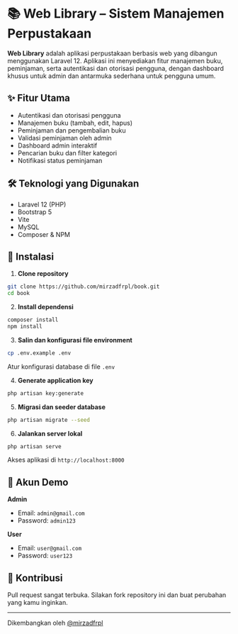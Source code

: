 # 📚 Web Library – Sistem Manajemen Perpustakaan

**Web Library** adalah aplikasi perpustakaan berbasis web yang dibangun menggunakan Laravel 12. Aplikasi ini menyediakan fitur manajemen buku, peminjaman, serta autentikasi dan otorisasi pengguna, dengan dashboard khusus untuk admin dan antarmuka sederhana untuk pengguna umum.

## ✨ Fitur Utama

- Autentikasi dan otorisasi pengguna
- Manajemen buku (tambah, edit, hapus)
- Peminjaman dan pengembalian buku
- Validasi peminjaman oleh admin
- Dashboard admin interaktif
- Pencarian buku dan filter kategori
- Notifikasi status peminjaman

## 🛠 Teknologi yang Digunakan

- Laravel 12 (PHP)
- Bootstrap 5
- Vite
- MySQL
- Composer & NPM

## 🚀 Instalasi

1. **Clone repository**

```bash
git clone https://github.com/mirzadfrpl/book.git
cd book
```

2. **Install dependensi**

```bash
composer install
npm install
```

3. **Salin dan konfigurasi file environment**

```bash
cp .env.example .env
```

Atur konfigurasi database di file `.env`

4. **Generate application key**

```bash
php artisan key:generate
```

5. **Migrasi dan seeder database**

```bash
php artisan migrate --seed
```

6. **Jalankan server lokal**

```bash
php artisan serve
```

Akses aplikasi di `http://localhost:8000`

## 👤 Akun Demo

**Admin**
- Email: `admin@gmail.com`
- Password: `admin123`

**User**
- Email: `user@gmail.com`
- Password: `user123`


## 🤝 Kontribusi

Pull request sangat terbuka. Silakan fork repository ini dan buat perubahan yang kamu inginkan.

---

Dikembangkan oleh [@mirzadfrpl](https://github.com/mirzadfrpl)
